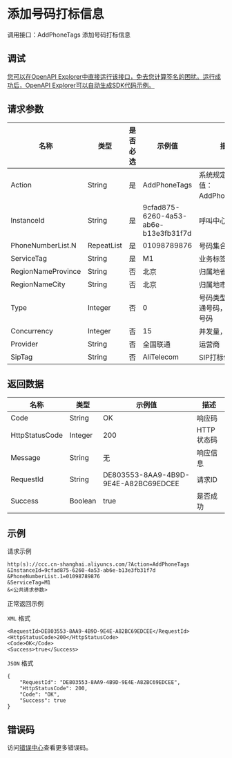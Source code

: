 # 添加号码打标信息

调用接口：AddPhoneTags 添加号码打标信息

## 调试

[您可以在OpenAPI Explorer中直接运行该接口，免去您计算签名的困扰。运行成功后，OpenAPI Explorer可以自动生成SDK代码示例。](https://api.aliyun.com/#product=CCC&api=AddPhoneTags&type=RPC&version=2017-07-05)

## 请求参数

|名称|类型|是否必选|示例值|描述|
|--|--|----|---|--|
|Action|String|是|AddPhoneTags|系统规定参数。取值：AddPhoneTags。 |
|InstanceId|String|是|9cfad875-6260-4a53-ab6e-b13e3fb31f7d|呼叫中心实例ID |
|PhoneNumberList.N|RepeatList|是|01098789876|号码集合 |
|ServiceTag|String|是|M1|业务标签 |
|RegionNameProvince|String|否|北京|归属地省 |
|RegionNameCity|String|否|北京|归属地市 |
|Type|Integer|否|0|号码类型，0：普通号码，1：手机号码 |
|Concurrency|Integer|否|15|并发量，默认为1 |
|Provider|String|否|全国联通|运营商 |
|SipTag|String|否|AliTelecom|SIP打标信息 |

## 返回数据

|名称|类型|示例值|描述|
|--|--|---|--|
|Code|String|OK|响应码 |
|HttpStatusCode|Integer|200|HTTP状态码 |
|Message|String|无|响应信息 |
|RequestId|String|DE803553-8AA9-4B9D-9E4E-A82BC69EDCEE|请求ID |
|Success|Boolean|true|是否成功 |

## 示例

请求示例

```
http(s)://ccc.cn-shanghai.aliyuncs.com/?Action=AddPhoneTags
&InstanceId=9cfad875-6260-4a53-ab6e-b13e3fb31f7d
&PhoneNumberList.1=01098789876
&ServiceTag=M1
&<公共请求参数>
```

正常返回示例

`XML` 格式

```
<RequestId>DE803553-8AA9-4B9D-9E4E-A82BC69EDCEE</RequestId>
<HttpStatusCode>200</HttpStatusCode>
<Code>OK</Code>
<Success>true</Success>
```

`JSON` 格式

```
{
    "RequestId": "DE803553-8AA9-4B9D-9E4E-A82BC69EDCEE",
    "HttpStatusCode": 200,
    "Code": "OK",
    "Success": true
}
```

## 错误码

访问[错误中心](https://error-center.aliyun.com/status/product/CCC)查看更多错误码。


